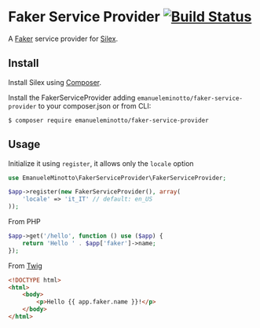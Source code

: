 Faker Service Provider [![Build Status](https://travis-ci.org/EmanueleMinotto/FakerServiceProvider.svg)](https://travis-ci.org/EmanueleMinotto/FakerServiceProvider)
====================

A [Faker](https://github.com/fzaninotto/Faker) service provider for [Silex](http://silex.sensiolabs.org/).

## Install
Install Silex using [Composer](http://getcomposer.org/).

Install the FakerServiceProvider adding `emanueleminotto/faker-service-provider` to your composer.json or from CLI:

```
$ composer require emanueleminotto/faker-service-provider
```

## Usage
Initialize it using `register`, it allows only the `locale` option
```php
use EmanueleMinotto\FakerServiceProvider\FakerServiceProvider;

$app->register(new FakerServiceProvider(), array(
    'locale' => 'it_IT' // default: en_US
));
```

From PHP
```php
$app->get('/hello', function () use ($app) {
    return 'Hello ' . $app['faker']->name;
});
```

From [Twig](http://twig.sensiolabs.org/)
```html
<!DOCTYPE html>
<html>
    <body>
        <p>Hello {{ app.faker.name }}!</p>
    </body>
</html>
```
